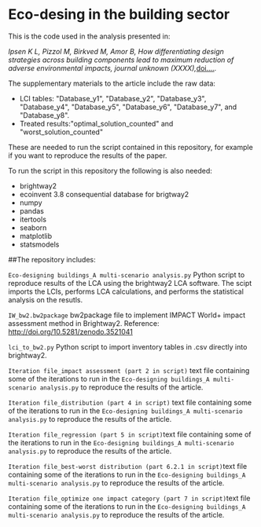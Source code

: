 # Eco-desing in the building sector

This is the code used in the analysis presented in:

_Ipsen K L, Pizzol M, Birkved M, Amor B, How differentiating design strategies across building components lead to maximum reduction of adverse environmental impacts, journal unknown (XXXX),_[doi....](https://doi.org/....).

The supplementary materials to the article include the raw data: 

- LCI tables: "Database_y1", "Database_y2", "Database_y3", "Database_y4", "Database_y5", "Database_y6", "Database_y7", and "Database_y8".
- Treated results:"optimal_solution_counted" and "worst_solution_counted"

These are needed to run the script contained in this repository, for example if you want to reproduce the results of the paper. 

To run the script in this repository the following is also needed: 

- brightway2 
- ecoinvent 3.8 consequential database for brigtway2
- numpy
- pandas
- itertools
- seaborn
- matplotlib
- statsmodels

##The repository includes:

`Eco-designing buildings_A multi-scenario analysis.py` Python script to reproduce results of the LCA using the brightway2 LCA software. The scipt imports the LCIs, performs LCA calculations, and performs the statistical analysis on the resutls.

`IW_bw2.bw2package` bw2package file to implement IMPACT World+ impact assessment method in Brightway2. Reference: http://doi.org/10.5281/zenodo.3521041`lci_to_bw2.py` Python script to import inventory tables in .csv directly into brightway2.

`Iteration file_impact assessment (part 2 in script)` text file containing some of the iterations to run in the `Eco-designing buildings_A multi-scenario analysis.py` to reproduce the results of the article.

`Iteration file_distribution (part 4 in script)` text file containing some of the iterations to run in the `Eco-designing buildings_A multi-scenario analysis.py` to reproduce the results of the article.

`Iteration file_regression (part 5 in script)`text file containing some of the iterations to run in the `Eco-designing buildings_A multi-scenario analysis.py` to reproduce the results of the article.

`Iteration file_best-worst distribution (part 6.2.1 in script)`text file containing some of the iterations to run in the `Eco-designing buildings_A multi-scenario analysis.py` to reproduce the results of the article.

`Iteration file_optimize one impact category (part 7 in script)`text file containing some of the iterations to run in the `Eco-designing buildings_A multi-scenario analysis.py` to reproduce the results of the article.